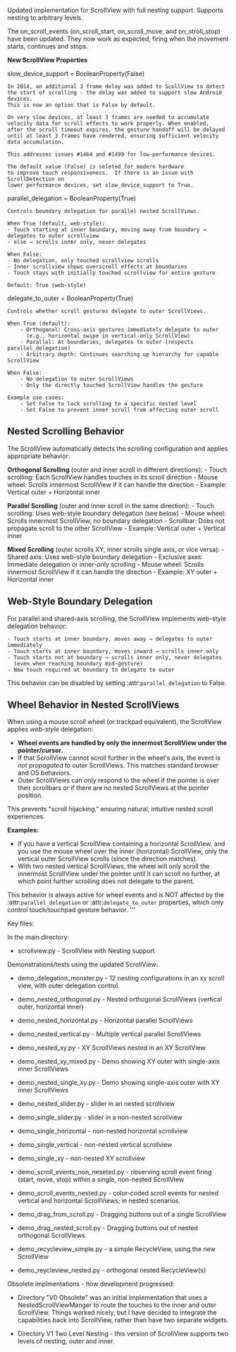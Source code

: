 Updated implementation for ScrollView with full nesting support. Supports nesting to arbitrary levels.

The on_scroll_events (on_scroll_start, on_scroll_move, and on_stroll_stop) have been updated.
They now work as expected, firing when the movement starts, continues and stops.

**New ScrollView Properties**

slow_device_support = BooleanProperty(False)


    In 2014, an additional 3 frame delay was added to ScollView to detect
    the start of scrolling - the delay was added to support slow Android devices.  
    This is now an option that is False by default.
    
    On very slow devices, at least 3 frames are needed to accumulate
    velocity data for scroll effects to work properly. When enabled,
    after the scroll timeout expires, the gesture handoff will be delayed
    until at least 3 frames have rendered, ensuring sufficient velocity
    data accumulation.
    
    This addresses issues #1464 and #1499 for low-performance devices.
    
    The default value (False) is seleted for modern hardware 
    to improve touch responsiveness.  If there is an issue with ScrollDetection on 
    lower performance devices, set slow_device_support to True.

parallel_delegation = BooleanProperty(True)

    Controls boundary delegation for parallel nested ScrollViews.
    
    When True (default, web-style):
    - Touch starting at inner boundary, moving away from boundary → delegates to outer scrollview
    - else → scrolls inner only, never delegates
    
    When False:
    - No delegation, only touched scrollview scrolls
    - Inner scrollview shows overscroll effects at boundaries
    - Touch stays with initially touched scrollview for entire gesture
    
    Default: True (web-style)

delegate_to_outer = BooleanProperty(True)

    Controls whether scroll gestures delegate to outer ScrollViews.
    
    When True (default):
        - Orthogonal: Cross-axis gestures immediately delegate to outer
          (e.g., horizontal swipe in vertical-only ScrollView)
        - Parallel: At boundaries, delegates to outer (respects parallel_delegation)
        - Arbitrary depth: Continues searching up hierarchy for capable ScrollView
    
    When False:
        - No delegation to outer ScrollViews
        - Only the directly touched ScrollView handles the gesture
    
    Example use cases:
        - Set False to lock scrolling to a specific nested level
        - Set False to prevent inner scroll from affecting outer scroll

Nested Scrolling Behavior
-------------------------

The ScrollView automatically detects the scrolling configuration 
and applies appropriate behavior:

**Orthogonal Scrolling** (outer and inner scroll in different directions):
    - Touch scrolling: Each ScrollView handles touches in its scroll direction
    - Mouse wheel: Scrolls innermost ScrollView if it can handle the direction
    - Example: Vertical outer + Horizontal inner

**Parallel Scrolling** (outer and inner scroll in the same direction):
    - Touch scrolling: Uses web-style boundary delegation (see below)
    - Mouse wheel: Scrolls innermost ScrollView, no boundary delegation
    - Scrollbar: Does not propagate scroll to the other ScrollView
    - Example: Vertical outer + Vertical inner

**Mixed Scrolling** (outer scrolls XY, inner scrolls single axis, or vice versa):
    - Shared axis: Uses web-style boundary delegation
    - Exclusive axes: Immediate delegation or inner-only scrolling
    - Mouse wheel: Scrolls innermost ScrollView if it can handle the direction
    - Example: XY outer + Horizontal inner


Web-Style Boundary Delegation
------------------------------

For parallel and shared-axis scrolling, the ScrollView implements web-style 
delegation behavior:

    - Touch starts at inner boundary, moves away → delegates to outer immediately
    - Touch starts at inner boundary, moves inward → scrolls inner only
    - Touch starts not at boundary → scrolls inner only, never delegates 
      (even when reaching boundary mid-gesture)
    - New touch required at boundary to delegate to outer

This behavior can be disabled by setting :attr:`parallel_delegation` to False.


Wheel Behavior in Nested ScrollViews
--------------------------------------------

When using a mouse scroll wheel (or trackpad equivalent), the ScrollView applies
*web-style* delegation:

- **Wheel events are handled by only the innermost ScrollView under the
  pointer/cursor.**
- If that ScrollView cannot scroll further in the wheel's axis, the event is
  *not propagated* to outer ScrollViews. This matches standard browser and OS
  behaviors.
- Outer ScrollViews can only respond to the wheel if the pointer is over their
  scrollbars *or* if there are no nested ScrollViews at the pointer position.

This prevents "scroll hijacking," ensuring natural, intuitive nested scroll
experiences.

**Examples:**
- If you have a vertical ScrollView containing a horizontal ScrollView, and you
  use the mouse wheel over the inner (horizontal) ScrollView, only the vertical
  outer ScrollView scrolls (since the direction matches).
- With two nested vertical ScrollViews, the wheel will only scroll the
  innermost ScrollView under the pointer until it can scroll no further, at
  which point further scrolling does not delegate to the parent.

This behavior is always active for wheel events and is NOT affected by
the :attr:`parallel_delegation` or :attr:`delegate_to_outer` properties,
which only control touch/touchpad gesture behavior.
'''



Key files:

In the main directory:

 - scrollview.py - ScrollView with Nesting support

Demonstrations/tests using the updated ScrollView: 
- demo_delegation_monster.py - 12 nesting configurations in an xy scroll view, with outer delegation control.
- demo_nested_orthogonal.py - Nested orthogonal ScrollViews (vertical outer, horizontal inner) 
- demo_nested_horizontal.py - Horizontal parallel ScrollViews 
- demo_nested_vertical.py - Multiple vertical parallel ScrollViews
- demo_nested_xy.py - XY ScrollViews nested in an XY ScrollView
- demo_nested_xy_mixed.py - Demo showing XY outer with single-axis inner ScrollViews
- demo_nested_single_xy.py - Demo showing single-axis outer with XY inner ScrollViews

- demo_nested_slider.py - slider in an nested scrollview
- demo_single_slider.py - slider in a non-nested scrollview

- demo_single_horizontal - non-nested horizontal scrollview
- demo_single_vertical - non-nested vertical scrollview
- demo_single_xy - non-nested XY scrollview

- demo_scroll_events_non_neseted.py - observing scroll event firing (start, move, stop) within a single, non-nested ScrollView
- demo_scroll_events_nested.py - color-coded scroll events for nested vertical and horizontal ScrollViews; in nested scenarios.

- demo_drag_from_scroll.py - Dragging buttons out of a single ScrollView
- demo_drag_nested_scroll.py - Dragging buttons out of nested orthogonal ScrollViews 

- demo_recycleview_simple.py - a simple RecycleView, using the new ScrollView
- demo_reycleview_nested.py - orthogonal nested RecycleView(s)

Obsolete implmentations - how development progressed:
- Directory "V0 Obsolete" was an initial implementation that uses a NestedScrollViewManger to route the touches 
to the inner and outer ScrollView. Things worked nicely, but I have decided to integrate the capabilities back into
ScrollView, rather than have two separate widgets.

- Directory V1 Two Level Nesting - this version of ScrollView supports two levels of nesting, outer and inner.